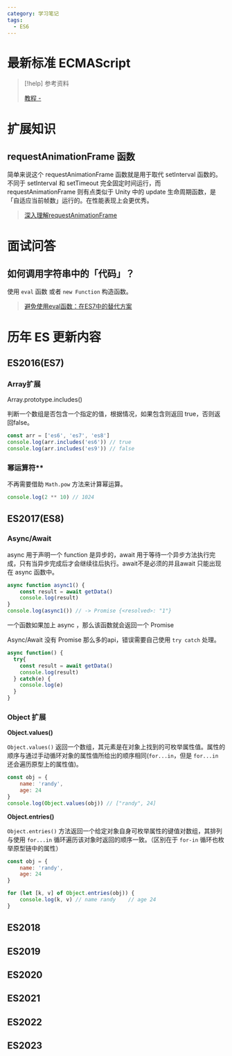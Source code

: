 ```yaml
---
category: 学习笔记
tags:
  - ES6
---
```


# 最新标准 ECMAScript

> [!help] 参考资料
> 
> [教程 - ]()

# 扩展知识

## requestAnimationFrame 函数

简单来说这个 requestAnimationFrame 函数就是用于取代 setInterval 函数的。不同于 setInterval 和 setTimeout 完全固定时间运行，而 requestAnimationFrame 则有点类似于 Unity 中的 update 生命周期函数，是「自适应当前帧数」运行的。在性能表现上会更优秀。

> [深入理解requestAnimationFrame](https://www.cnblogs.com/chaogex/p/3960175.html)

# 面试问答

## 如何调用字符串中的「代码」？

使用 `eval` 函数 或者 `new Function` 构造函数。

> [避免使用eval函数：在ES7中的替代方案](https://www.javascriptcn.com/post/66f0f8f76fbf96019734ba5c)

# 历年 ES 更新内容

## ES2016(ES7)

### Array扩展

Array.prototype.includes()

判断一个数组是否包含一个指定的值，根据情况，如果包含则返回 true，否则返回false。

```js
const arr = ['es6', 'es7', 'es8']
console.log(arr.includes('es6')) // true
console.log(arr.includes('es9')) // false
```

### 幂运算符**

不再需要借助 `Math.pow` 方法来计算幂运算。

```js
console.log(2 ** 10) // 1024
```

## ES2017(ES8)

### Async/Await

async 用于声明一个 function 是异步的，await 用于等待一个异步方法执行完成，只有当异步完成后才会继续往后执行。await不是必须的并且await 只能出现在 async 函数中。

```js
async function async1() {
    const result = await getData()
    console.log(result)
}
console.log(async1()) // -> Promise {<resolved>: "1"}
```
一个函数如果加上 async ，那么该函数就会返回一个 Promise

Async/Await 没有 Promise 那么多的api，错误需要自己使用 `try catch` 处理。

```js
async function() {
  try{
    const result = await getData()
    console.log(result)
  } catch(e) {
    console.log(e)
  }
}
```

### Object 扩展

**Object.values()**

`Object.values()` 返回一个数组，其元素是在对象上找到的可枚举属性值。属性的顺序与通过手动循环对象的属性值所给出的顺序相同(`for...in`，但是 `for...in` 还会遍历原型上的属性值)。

```js
const obj = {
    name: 'randy',
    age: 24
}
console.log(Object.values(obj)) // ["randy", 24]
```

**Object.entries()**

`Object.entries()` 方法返回一个给定对象自身可枚举属性的键值对数组，其排列与使用 `for...in` 循环遍历该对象时返回的顺序一致。（区别在于 `for-in` 循环也枚举原型链中的属性）

```js
const obj = {
    name: 'randy',
    age: 24
}

for (let [k, v] of Object.entries(obj)) {
    console.log(k, v) // name randy    // age 24
}
```

## ES2018

## ES2019

## ES2020

## ES2021

## ES2022

## ES2023
